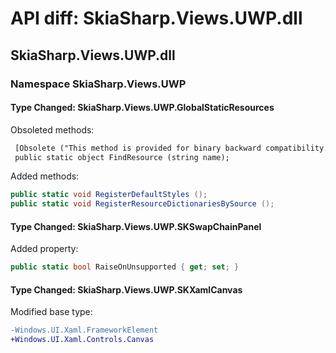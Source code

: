 # API diff: SkiaSharp.Views.UWP.dll

## SkiaSharp.Views.UWP.dll

### Namespace SkiaSharp.Views.UWP

#### Type Changed: SkiaSharp.Views.UWP.GlobalStaticResources

Obsoleted methods:

```diff
 [Obsolete ("This method is provided for binary backward compatibility. It will always return null.")]
 public static object FindResource (string name);
```

Added methods:

```csharp
public static void RegisterDefaultStyles ();
public static void RegisterResourceDictionariesBySource ();
```


#### Type Changed: SkiaSharp.Views.UWP.SKSwapChainPanel

Added property:

```csharp
public static bool RaiseOnUnsupported { get; set; }
```


#### Type Changed: SkiaSharp.Views.UWP.SKXamlCanvas

Modified base type:

```diff
-Windows.UI.Xaml.FrameworkElement
+Windows.UI.Xaml.Controls.Canvas
```



